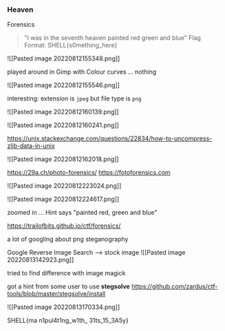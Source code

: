 ### Heaven
Forensics
> "I was in the seventh heaven painted red green and blue"
> Flag Format: SHELL{s0mething_here}

![[Pasted image 20220812155348.png]]

played around in Gimp with Colour curves ... nothing

![[Pasted image 20220812155546.png]]

interesting: extension is `jpeg` but file type is `png`

![[Pasted image 20220812160139.png]]

![[Pasted image 20220812160241.png]]

https://unix.stackexchange.com/questions/22834/how-to-uncompress-zlib-data-in-unix

![[Pasted image 20220812162018.png]]


https://29a.ch/photo-forensics/
https://fotoforensics.com

![[Pasted image 20220812223024.png]]


![[Pasted image 20220812224617.png]]

zoomed in ... Hint says "painted red, green and blue"


https://trailofbits.github.io/ctf/forensics/

a lot of googling about png steganography

Google Reverse Image Search
--> stock image
![[Pasted image 20220813142923.png]]

tried to find difference with image magick

got a hint from some user to use **stegsolve**
https://github.com/zardus/ctf-tools/blob/master/stegsolve/install

![[Pasted image 20220813170334.png]]

SHELL{ma n1pul4t1ng_w1th_ 31ts_15_3A5y}